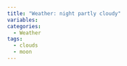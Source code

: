 ```yaml
---
title: "Weather: night partly cloudy"
variables:
categories:
  - Weather
tags:
  - clouds
  - moon
---
```

